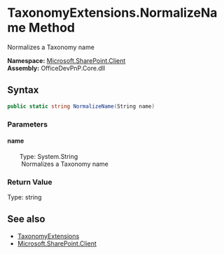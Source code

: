 # TaxonomyExtensions.NormalizeName Method  
 Normalizes a Taxonomy name   

**Namespace:** [Microsoft.SharePoint.Client](Microsoft.SharePoint.Client.md)  
**Assembly:** OfficeDevPnP.Core.dll  
## Syntax
```C#
public static string NormalizeName(String name)
```
### Parameters
#### name  
&emsp;&emsp;Type: System.String  
&emsp;&emsp; Normalizes a Taxonomy name   

  

### Return Value
Type: string  
  


## See also
- [TaxonomyExtensions](Microsoft.SharePoint.Client.TaxonomyExtensions.md) 
- [Microsoft.SharePoint.Client](Microsoft.SharePoint.Client.md) 
